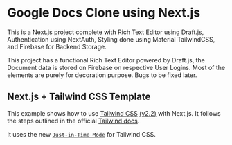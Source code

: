 # Google Docs Clone using Next.js

This is a Next.js project complete with Rich Text Editor using Draft.js, Authentication using NextAuth, Styling done using Material TailwindCSS, and Firebase for Backend Storage.

This project has a functional Rich Text Editor powered by Draft.js, the Document data is stored on Firebase on respective User Logins.
Most of the elements are purely for decoration purpose. Bugs to be fixed later.

## Next.js + Tailwind CSS Template

This example shows how to use [Tailwind CSS](https://tailwindcss.com/) [(v2.2)](https://blog.tailwindcss.com/tailwindcss-2-2) with Next.js. It follows the steps outlined in the official [Tailwind docs](https://tailwindcss.com/docs/guides/nextjs).

It uses the new [`Just-in-Time Mode`](https://tailwindcss.com/docs/just-in-time-mode) for Tailwind CSS.
